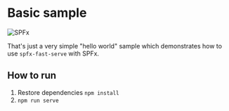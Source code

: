 # Basic sample

![SPFx](https://img.shields.io/badge/SPFx-1.12.1-green.svg)

That's just a very simple "hello world" sample which demonstrates how to use `spfx-fast-serve` with SPFx.

## How to run

1. Restore dependencies `npm install`
2. `npm run serve`
